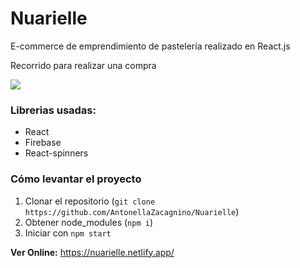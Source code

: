 # Nuarielle

E-commerce de emprendimiento de pastelería realizado en React.js 

Recorrido para realizar una compra 

![](https://giphy.com/gifs/mOVraSsDhqLS50Mrsp)

### Librerias usadas:

- React
- Firebase
- React-spinners



### Cómo levantar el proyecto

1. Clonar el repositorio (`git clone https://github.com/AntonellaZacagnino/Nuarielle`)
2. Obtener node_modules (`npm i`)
3. Iniciar con `npm start`



**Ver Online:**  https://nuarielle.netlify.app/
